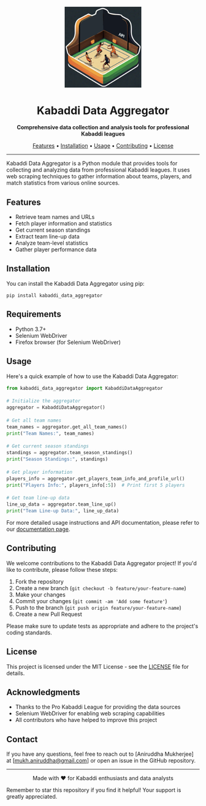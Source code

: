 <p align="center">
  <img src="assets/kabaddi_api_logo.png" alt="Kabaddi Data Aggregator Logo" width="200"/>
</p>

<h1 align="center">Kabaddi Data Aggregator</h1>

<p align="center">
  <strong>Comprehensive data collection and analysis tools for professional Kabaddi leagues</strong>
</p>

<p align="center">
  <a href="#features">Features</a> •
  <a href="#installation">Installation</a> •
  <a href="#usage">Usage</a> •
  <a href="#contributing">Contributing</a> •
  <a href="#license">License</a>
</p>

---

Kabaddi Data Aggregator is a Python module that provides tools for collecting and analyzing data from professional Kabaddi leagues. It uses web scraping techniques to gather information about teams, players, and match statistics from various online sources.

## Features

- Retrieve team names and URLs
- Fetch player information and statistics
- Get current season standings
- Extract team line-up data
- Analyze team-level statistics
- Gather player performance data

## Installation

You can install the Kabaddi Data Aggregator using pip:

```
pip install kabaddi_data_aggregator
```

## Requirements

- Python 3.7+
- Selenium WebDriver
- Firefox browser (for Selenium WebDriver)

## Usage

Here's a quick example of how to use the Kabaddi Data Aggregator:

```python
from kabaddi_data_aggregator import KabaddiDataAggregator

# Initialize the aggregator
aggregator = KabaddiDataAggregator()

# Get all team names
team_names = aggregator.get_all_team_names()
print("Team Names:", team_names)

# Get current season standings
standings = aggregator.team_season_standings()
print("Season Standings:", standings)

# Get player information
players_info = aggregator.get_players_team_info_and_profile_url()
print("Players Info:", players_info[:5])  # Print first 5 players

# Get team line-up data
line_up_data = aggregator.team_line_up()
print("Team Line-up Data:", line_up_data)
```

For more detailed usage instructions and API documentation, please refer to our [documentation page](https://your-documentation-url.com).

## Contributing

We welcome contributions to the Kabaddi Data Aggregator project! If you'd like to contribute, please follow these steps:

1. Fork the repository
2. Create a new branch (`git checkout -b feature/your-feature-name`)
3. Make your changes
4. Commit your changes (`git commit -am 'Add some feature'`)
5. Push to the branch (`git push origin feature/your-feature-name`)
6. Create a new Pull Request

Please make sure to update tests as appropriate and adhere to the project's coding standards.

## License

This project is licensed under the MIT License - see the [LICENSE](LICENSE) file for details.

## Acknowledgments

- Thanks to the Pro Kabaddi League for providing the data sources
- Selenium WebDriver for enabling web scraping capabilities
- All contributors who have helped to improve this project

## Contact

If you have any questions, feel free to reach out to [Aniruddha Mukherjee] at [mukh.aniruddha@gmail.com] or open an issue in the GitHub repository.

---

<p align="center">
  Made with ❤️ for Kabaddi enthusiasts and data analysts
</p>

Remember to star this repository if you find it helpful! Your support is greatly appreciated.
